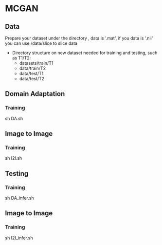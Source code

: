 # MCGAN

## Data
Prepare your dataset under the directory , data is '.mat', if you data is '.nii' you can use /data/slice to slice data
  * Directory structure on new dataset needed for training and testing, such as T1/T2:
    * datasets/train/T1
    * data/train/T2
    * data/test/T1
    * data/test/T2 

## Domain Adaptation

### Training
sh DA.sh
<br />

## Image to Image

### Training
sh I2I.sh
<br />

## Testing

### Training
sh DA_infer.sh
<br />

## Image to Image

### Training
sh I2I_infer.sh
